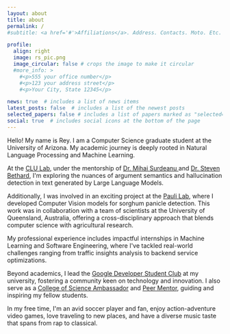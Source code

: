 ```yaml
---
layout: about
title: about
permalink: /
#subtitle: <a href='#'>Affiliations</a>. Address. Contacts. Moto. Etc.

profile:
  align: right
  image: rs_pic.png
  image_circular: false # crops the image to make it circular
  #more_info: >
    #<p>555 your office number</p>
    #<p>123 your address street</p>
    #<p>Your City, State 12345</p>

news: true  # includes a list of news items
latest_posts: false  # includes a list of the newest posts
selected_papers: false # includes a list of papers marked as "selected={true}"
social: true  # includes social icons at the bottom of the page
---
```


Hello! My name is Rey. I am a Computer Science graduate student at the University of Arizona. My academic journey is deeply rooted in Natural Language Processing and Machine Learning. 

At the [CLU Lab](https://clulab.org/), under the mentorship of [Dr. Mihai Surdeanu ](https://surdeanu.cs.arizona.edu/mihai/) and [Dr. Steven Bethard](https://bethard.github.io/), I'm exploring the nuances of argument semantics and hallucination detection in text generated by Large Language Models.

Additionally, I was involved in an exciting project at the [Pauli Lab](https://thepaulilab.com/), where I developed Computer Vision models for sorghum panicle detection. This work was in collaboration with a team of scientists at the University of Queensland, Australia, offering a cross-disciplinary approach that blends computer science with agricultural research.

My professional experience includes impactful internships in Machine Learning and Software Engineering, where I've tackled real-world challenges ranging from traffic insights analysis to backend service optimizations.

Beyond academics, I lead the [Google Developer Student Club](https://www.instagram.com/gdsc_ua/) at my university, fostering a community keen on technology and innovation. I also serve as a [College of Science Ambassador](https://science.arizona.edu/person/rey-sanayei) and [Peer Mentor](https://www.cs.arizona.edu/about/cs-buddy-mentor-program), guiding and inspiring my fellow students.

In my free time, I'm an avid soccer player and fan, enjoy action-adventure video games, love traveling to new places, and have a diverse music taste that spans from rap to classical.
